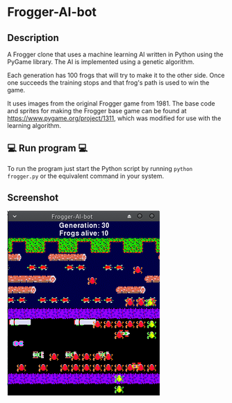 # Frogger-AI-bot

## Description

A Frogger clone that uses a machine learning AI written in Python using the PyGame library. The AI is implemented using a genetic algorithm.

Each generation has 100 frogs that will try to make it to the other side. Once one succeeds the training stops and that frog's path is used to win the game.

It uses images from the original Frogger game from 1981. The base code and sprites for making the Frogger base game can be found at https://www.pygame.org/project/1311, which was modified for use with the learning algorithm.

## :computer: Run program :computer:

To run the program just start the Python script by running `python frogger.py` or the equivalent command in your system.

## Screenshot

![alt tag](https://github.com/pecurka/Frogger-AI-bot/blob/master/screenshots/screenshot.png)
